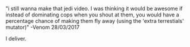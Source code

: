 "i still wanna make that jedi video. I was thinking it would be awesome if instead of dominating cops when you shout at them, you would have a percentage chance of making them fly away (using the 'extra terrestials' mutator)"
-Venom 28/03/2017

I deliver.

